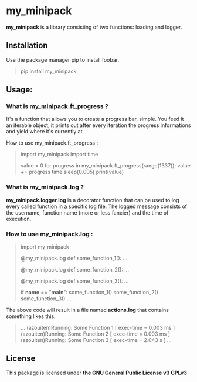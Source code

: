 # **my_minipack**

**my_minipack** is a library consisting of two functions: loading and logger.

## Installation

Use the package manager pip to install foobar.

> pip install my_minipack

## Usage:

### What is **my_minipack.ft_progress** ?

It's a function that allows you to create a progress bar, simple. You feed it an iterable object, it prints out after every iteration the progress informations and yield where it's currently at.

How to use my_minipack.ft_progress :

> import my_minipack
> import time
> 
> value = 0
> for progress in my_minipack.ft_progress(range(1337)):
>     value += progress
>     time.sleep(0.005)
>     print(value)

### What is **my_minipack.log** ?

**my_minipack.logger.log** is a decorator function that can be used to log every called function in a specific log file. The logged message consists of the username, function name (more or less fancier) and the time of execution.

### How to use **my_minipack.log** :

> import my_minipack
> 
> @my_minipack.log
> def some_function_1():
>     ...
> 
> @my_minipack.log
> def some_function_2():
>     ...
> 
> @my_minipack.log
> def some_function_3():
>     ...
> 
> if __name__ == "__main__":
>     some_function_1()
>     some_function_2()
>     some_function_3()
>     ...

The above code will result in a file named **actions.log** that contains something likes this:

> ...
> (azouiten)Running: Some Function 1     [ exec-time = 0.003 ms ]
> (azouiten)Running: Some Function 2     [ exec-time = 0.003 ms ]
> (azouiten)Running: Some Function 3     [ exec-time = 2.043 s ]
> ...

## License
This package is licensed under **the GNU General Public License v3 GPLv3**